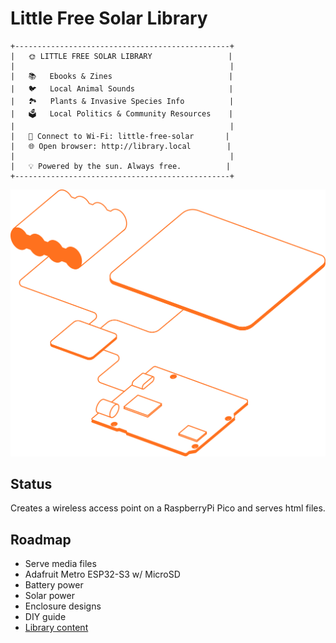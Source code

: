 # Little Free Solar Library


```
+------------------------------------------------+
|   🌞 LITTLE FREE SOLAR LIBRARY                 |
|                                                |
|   📚   Ebooks & Zines                          |
|   🐦   Local Animal Sounds                     |
|   🏞️   Plants & Invasive Species Info          |
|   🗳️   Local Politics & Community Resources    |
|                                                |
|   📡 Connect to Wi-Fi: little-free-solar       |
|   🌐 Open browser: http://library.local        |
|                                                |
|   💡 Powered by the sun. Always free.          |
+------------------------------------------------+
```

![](src/devices_illo.svg)

## Status

Creates a wireless access point on a RaspberryPi Pico and serves html files.

## Roadmap

- Serve media files
- Adafruit Metro ESP32-S3 w/ MicroSD
- Battery power
- Solar power
- Enclosure designs
- DIY guide
- [Library content](library_content.md)
